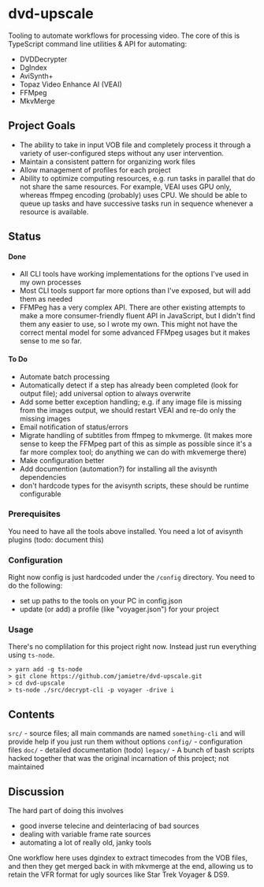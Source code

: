 # dvd-upscale

Tooling to automate workflows for processing video. The core of this is TypeScript command line utilities & API for automating:

- DVDDecrypter
- DgIndex
- AviSynth+
- Topaz Video Enhance AI (VEAI)
- FFMpeg
- MkvMerge

## Project Goals

- The ability to take in input VOB file and completely process it through a variety of user-configured steps without any user intervention.
- Maintain a consistent pattern for organizing work files
- Allow management of profiles for each project
- Ability to optimize computing resources, e.g. run tasks in parallel that do not share the same resources. For example, VEAI uses GPU only, whereas ffmpeg encoding (probably) uses CPU. We should be able to queue up tasks and have successive tasks run in sequence whenever a resource is available.

## Status

#### Done

- All CLI tools have working implementations for the options I've used in my own processes
- Most CLI tools support far more options than I've exposed, but will add them as needed
- FFMPeg has a very complex API. There are other existing attempts to make a more consumer-friendly fluent API in JavaScript, but I didn't find them any easier to use, so I wrote my own. This might not have the correct mental model for some advanced FFMpeg usages but it makes sense to me so far.

#### To Do

- Automate batch processing
- Automatically detect if a step has already been completed (look for output file); add universal option to always overwrite
- Add some better exception handling; e.g. if any image file is missing from the images output, we should restart VEAI and re-do only the missing images
- Email notification of status/errors
- Migrate handling of subtitles from ffmpeg to mkvmerge. (It makes more sense to keep the FFMpeg part of this as simple as possible since it's a far more complex tool; do anything we can do with mkvemerge there)
- Make configuration better
- Add documention (automation?) for installing all the avisynth dependencies
- don't hardcode types for the avisynth scripts, these should be runtime configurable

### Prerequisites

You need to have all the tools above installed.
You need a lot of avisynth plugins (todo: document this)

### Configuration

Right now config is just hardcoded under the `/config` directory. You need to do the following:

- set up paths to the tools on your PC in config.json
- update (or add) a profile (like "voyager.json") for your project

### Usage

There's no complilation for this project right now. Instead just run everything using `ts-node`.

```
> yarn add -g ts-node
> git clone https://github.com/jamietre/dvd-upscale.git
> cd dvd-upscale
> ts-node ./src/decrypt-cli -p voyager -drive i

```

## Contents

`src/` - source files; all main commands are named `something-cli` and will provide help if you just run them without options
`config/` - configuration files
`doc/` - detailed documentation (todo)
`legacy/` - A bunch of bash scripts hacked together that was the original incarnation of this project; not maintained

## Discussion

The hard part of doing this involves

- good inverse telecine and deinterlacing of bad sources
- dealing with variable frame rate sources
- automating a lot of really old, janky tools

One workflow here uses dgindex to extract timecodes from the VOB files, and then they get merged back in with mkvmerge at the end, allowing us to retain the VFR format for ugly sources like Star Trek Voyager & DS9.
